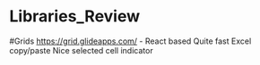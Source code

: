 # Libraries_Review

#Grids 
https://grid.glideapps.com/ - 
            React based
            Quite fast
            Excel copy/paste 
            Nice selected cell indicator

